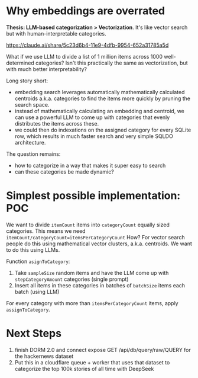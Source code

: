 # Why embeddings are overrated

**Thesis: LLM-based categorization > Vectorization**. It's like vector search but with human-interpretable categories.

https://claude.ai/share/5c23d6b4-11e9-4dfb-9954-652a31785a5d

What if we use LLM to divide a list of 1 million items across 1000 well-determined categories? Isn't this practically the same as vectorization, but with much better interpretability?

Long story short:

- embedding search leverages automatically mathematically calculated centroids a.k.a. categories to find the items more quickly by pruning the search space.
- instead of mathematically calculating an embedding and centroid, we can use a powerful LLM to come up with categories that evenly distributes the items across these.
- we could then do indexations on the assigned category for every SQLite row, which results in much faster search and very simple SQLDO architecture.

The question remains:

- how to categorize in a way that makes it super easy to search
- can these categories be made dynamic?

# Simplest possible implementation: POC

We want to divide `itemCount` items into `categoryCount` equally sized categories. This means we need `itemCount/categoryCount=itemsPerCategoryCount` How? For vector search people do this using mathematical vector clusters, a.k.a. centroids. We want to do this using LLMs.

Function `asignToCategory`:

1. Take `sampleSize` random items and have the LLM come up with `stepCategoryAmount` categories (single prompt)
2. Insert all items in these categories in batches of `batchSize` items each batch (using LLM)

For every category with more than `itemsPerCategoryCount` items, apply `assignToCategory`.

# Next Steps

1. finish DORM 2.0 and connect expose GET /api/db/query/raw/QUERY for the hackernews dataset
2. Put this in a cloudflare queue + worker that uses that dataset to categorize the top 100k stories of all time with DeepSeek
